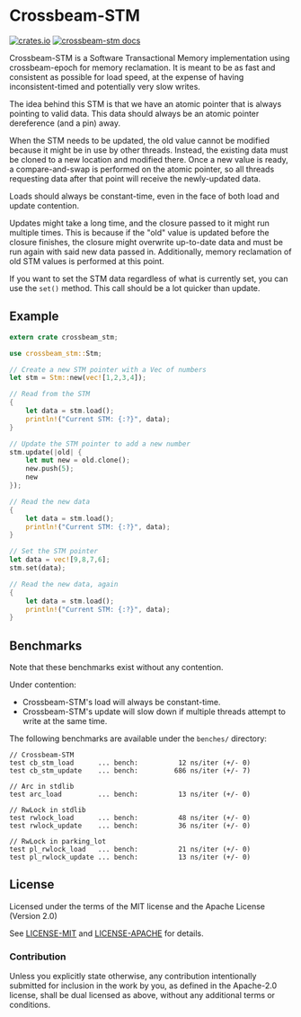 # Crossbeam-STM

[![crates.io](https://img.shields.io/crates/v/crossbeam-stm.svg)](https://crates.io/crates/crossbeam-stm)
[![crossbeam-stm docs](https://docs.rs/crossbeam-stm/badge.svg)](https://docs.rs/crossbeam-stm)

Crossbeam-STM is a Software Transactional Memory implementation using crossbeam-epoch for memory reclamation.
It is meant to be as fast and consistent as possible for load speed, at the expense of having
inconsistent-timed and potentially very slow writes.

The idea behind this STM is that we have an atomic pointer that is always pointing to valid data.
This data should always be an atomic pointer dereference (and a pin) away.

When the STM needs to be updated, the old value cannot be modified because it might be in use by other
threads. Instead, the existing data must be cloned to a new location and modified there. Once a new value
is ready, a compare-and-swap is performed on the atomic pointer, so all threads requesting data after
that point will receive the newly-updated data.

Loads should always be constant-time, even in the face of both load and update contention.

Updates might take a long time, and the closure passed to it might run multiple times. This is because
if the "old" value is updated before the closure finishes, the closure might overwrite up-to-date data
and must be run again with said new data passed in. Additionally, memory reclamation of old STM values
is performed at this point.

If you want to set the STM data regardless of what is currently set, you can use the `set()` method.
This call should be a lot quicker than update.

## Example

```rust
extern crate crossbeam_stm;

use crossbeam_stm::Stm;

// Create a new STM pointer with a Vec of numbers
let stm = Stm::new(vec![1,2,3,4]);

// Read from the STM
{
    let data = stm.load();
    println!("Current STM: {:?}", data);
}

// Update the STM pointer to add a new number
stm.update(|old| {
    let mut new = old.clone();
    new.push(5);
    new
});

// Read the new data
{
    let data = stm.load();
    println!("Current STM: {:?}", data);
}

// Set the STM pointer
let data = vec![9,8,7,6];
stm.set(data);

// Read the new data, again
{
    let data = stm.load();
    println!("Current STM: {:?}", data);
}
```

## Benchmarks

Note that these benchmarks exist without any contention.

Under contention: 
- Crossbeam-STM's load will always be constant-time.
- Crossbeam-STM's update will slow down if multiple threads attempt to write at the same time.

The following benchmarks are available under the `benches/` directory:

```
// Crossbeam-STM
test cb_stm_load      ... bench:          12 ns/iter (+/- 0)
test cb_stm_update    ... bench:         686 ns/iter (+/- 7)

// Arc in stdlib
test arc_load         ... bench:          13 ns/iter (+/- 0)

// RwLock in stdlib
test rwlock_load      ... bench:          48 ns/iter (+/- 0)
test rwlock_update    ... bench:          36 ns/iter (+/- 0)

// RwLock in parking_lot
test pl_rwlock_load   ... bench:          21 ns/iter (+/- 0)
test pl_rwlock_update ... bench:          13 ns/iter (+/- 0)
```

## License

Licensed under the terms of the MIT license and the Apache License (Version 2.0)

See [LICENSE-MIT](LICENSE-MIT) and [LICENSE-APACHE](LICENSE-APACHE) for details.

### Contribution

Unless you explicitly state otherwise, any contribution intentionally submitted
for inclusion in the work by you, as defined in the Apache-2.0 license, shall be dual licensed as above, without any
additional terms or conditions.
